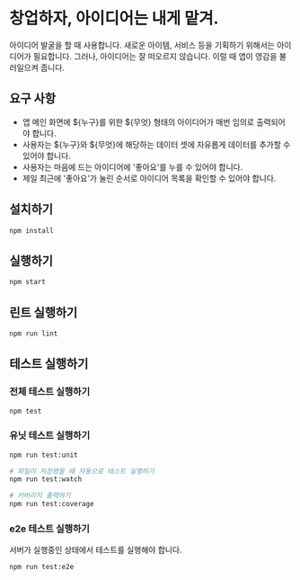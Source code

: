 # 창업하자, 아이디어는 내게 맡겨.

아이디어 발굴을 할 때 사용합니다. 새로운 아이템, 서비스 등을 기획하기 위해서는 아이디어가 필요합니다. 그러나, 아이디어는 잘 떠오르지 않습니다. 이럴 때 앱이 영감을 불러일으켜 줍니다.

## 요구 사항

- 앱 메인 화면에 ${누구}를 위한 ${무엇} 형태의 아이디어가 매번 임의로 출력되어야 합니다.
- 사용자는 ${누구}와 ${무엇}에 해당하는 데이터 셋에 자유롭게 데이터를 추가할 수 있어야 합니다.
- 사용자는 마음에 드는 아이디어에 '좋아요'를 누를 수 있어야 합니다.
- 제일 최근에 '좋아요'가 눌린 순서로 아이디어 목록을 확인할 수 있어야 합니다.


## 설치하기

```bash
npm install
```

## 실행하기

```bash
npm start
```

## 린트 실행하기

```bash
npm run lint
```

## 테스트 실행하기

### 전체 테스트 실행하기

```bash
npm test
```

### 유닛 테스트 실행하기

```bash
npm run test:unit

# 파일이 저장됐을 때 자동으로 테스트 실행하기
npm run test:watch

# 커버리지 출력하기
npm run test:coverage
```

### e2e 테스트 실행하기

서버가 실행중인 상태에서 테스트를 실행해야 합니다.

```bash
npm run test:e2e
```
